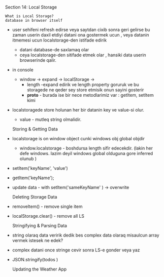 Section 14: Local Storage

    What is Local Storage?
    database in browser itself 

* user sehifeni refresh edirse veya saytdan cixib sonra geri gelirse 
  bu zaman userin daxil etdiyi datani ona gostermek ucun , veya datanin itmemesi
  ucun localstorage-den istifade edirik
  * datani database-de saxlamaq olar
  * ceya localstorage-den sitifade etmek olar , hansiki data
    userin browserinde qalir.   

* in console
    * window ->  expand -> localStorage -> 
        * length -expand edirik ve length property goruruk ve 
          bu storagede ne qeder sey store etmisik onun sayini gosterir
        * __proto__ - burada ise bir nece metodlarimiz var : getItem, setItem kimi 
* localstoragede store holunan her bir datanin key ve value-si olur.
    * value - mutleq  string olmalidir.


    Storing & Getting Data

* localstorage is on window object cunki windows obj global objdir  
    * window.localstorage - boshdursa length sifir edecekdir. (lakin her
      defe windows. lazim deyil windows global olduguna gore inferred olunub  )

* setItem('keyName', 'value')
* getItem('keyName');
* update data - with setItem('sameKeyName'  ) -> overwrite 
 

    Deleting Storage Data

* removeItem() - remove single item
* localStorage.clear() - remove all LS
 


    Stringifying & Parsing Data
 
* string olaraq data veririk dedik bes complex data olaraq
 misaulcun array vermek istesek ne edek?
* complex datani once stringe cevir sonra LS-e gonder veya yaz
* JSON.stringify(todos ) 





    Updating the Weather App
 
